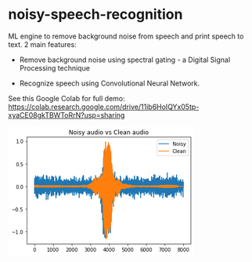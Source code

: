# noisy-speech-recognition
ML engine to remove background noise from speech and print speech to text. 2 main features:

- Remove background noise using spectral gating - a Digital Signal Processing technique

- Recognize speech using Convolutional Neural Network.

See this Google Colab for full demo: https://colab.research.google.com/drive/11ib6HoIQYx05tp-xyaCE08gkTBWToRrN?usp=sharing

![Noisy vs clean](noisy_clean.png)

